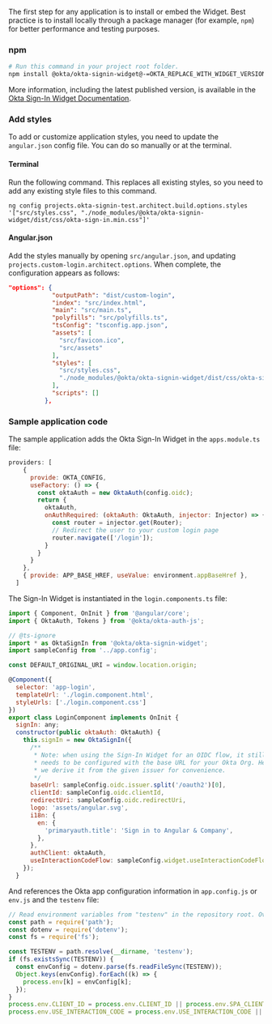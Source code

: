 The first step for any application is to install or embed the Widget. Best practice is to install locally through a package manager (for example, `npm`) for better performance and testing purposes.

### npm

```bash
# Run this command in your project root folder.
npm install @okta/okta-signin-widget@-=OKTA_REPLACE_WITH_WIDGET_VERSION=-
```

More information, including the latest published version, is available in the [Okta Sign-In Widget Documentation](https://github.com/okta/okta-signin-widget#using-the-npm-module).

### Add styles

To add or customize application styles, you need to update the `angular.json` config file. You can do so manually or at the terminal.

#### Terminal

 Run the following command. This replaces all existing styles, so you need to add any existing style files to this command.

```shell
ng config projects.okta-signin-test.architect.build.options.styles '["src/styles.css", "./node_modules/@okta/okta-signin-widget/dist/css/okta-sign-in.min.css"]'
```

#### Angular.json

Add the styles manually by opening `src/angular.json`, and updating `projects.custom-login.architect.options`. When complete, the configuration appears as follows:

```json
"options": {
            "outputPath": "dist/custom-login",
            "index": "src/index.html",
            "main": "src/main.ts",
            "polyfills": "src/polyfills.ts",
            "tsConfig": "tsconfig.app.json",
            "assets": [
              "src/favicon.ico",
              "src/assets"
            ],
            "styles": [
              "src/styles.css",
              "./node_modules/@okta/okta-signin-widget/dist/css/okta-sign-in.min.css"
            ],
            "scripts": []
          },
```

### Sample application code

The sample application adds the Okta Sign-In Widget in the `apps.module.ts` file:

```JavaScript
providers: [
    {
      provide: OKTA_CONFIG,
      useFactory: () => {
        const oktaAuth = new OktaAuth(config.oidc);
        return {
          oktaAuth,
          onAuthRequired: (oktaAuth: OktaAuth, injector: Injector) => {
            const router = injector.get(Router);
            // Redirect the user to your custom login page
            router.navigate(['/login']);
          }
        }
      }
    },
    { provide: APP_BASE_HREF, useValue: environment.appBaseHref },
  ]
```

The Sign-In Widget is instantiated in the `login.components.ts` file:

```javascript
import { Component, OnInit } from '@angular/core';
import { OktaAuth, Tokens } from '@okta/okta-auth-js';

// @ts-ignore
import * as OktaSignIn from '@okta/okta-signin-widget';
import sampleConfig from '../app.config';

const DEFAULT_ORIGINAL_URI = window.location.origin;

@Component({
  selector: 'app-login',
  templateUrl: './login.component.html',
  styleUrls: ['./login.component.css']
})
export class LoginComponent implements OnInit {
  signIn: any;
  constructor(public oktaAuth: OktaAuth) {
    this.signIn = new OktaSignIn({
      /**
       * Note: when using the Sign-In Widget for an OIDC flow, it still
       * needs to be configured with the base URL for your Okta Org. Here
       * we derive it from the given issuer for convenience.
       */
      baseUrl: sampleConfig.oidc.issuer.split('/oauth2')[0],
      clientId: sampleConfig.oidc.clientId,
      redirectUri: sampleConfig.oidc.redirectUri,
      logo: 'assets/angular.svg',
      i18n: {
        en: {
          'primaryauth.title': 'Sign in to Angular & Company',
        },
      },
      authClient: oktaAuth,
      useInteractionCodeFlow: sampleConfig.widget.useInteractionCodeFlow === 'true',
    });
  }
```

And references the Okta app configuration information in `app.config.js` or `env.js` and the `testenv` file:

```javascript
// Read environment variables from "testenv" in the repository root. Override environment vars if they are already set.
const path = require('path');
const dotenv = require('dotenv');
const fs = require('fs');

const TESTENV = path.resolve(__dirname, 'testenv');
if (fs.existsSync(TESTENV)) {
  const envConfig = dotenv.parse(fs.readFileSync(TESTENV));
  Object.keys(envConfig).forEach((k) => {
    process.env[k] = envConfig[k];
  });
}
process.env.CLIENT_ID = process.env.CLIENT_ID || process.env.SPA_CLIENT_ID;
process.env.USE_INTERACTION_CODE = process.env.USE_INTERACTION_CODE || false;
```
